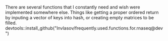 There are several functions that I constantly need and wish were implemented somewhere else. 
Things like getting a proper ordered return by inputing a vector of keys into hash, or creating empty matrices to be filled.
devtools::install_github("Invlasov/frequently.used.functions.for.rnaseq@dev")
